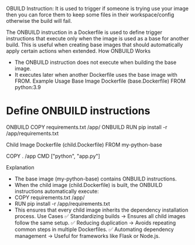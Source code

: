 OBUILD Instruction:
It is used to trigger if someone is trying use your image then you can force them to keep some files in their workspace/config otherwise the build will fail.

The ONBUILD instruction in a Dockerfile is used to define trigger instructions that execute only when the image is used as a base for another build. This is useful when creating base images that should automatically apply certain actions when extended.
How ONBUILD Works
- The ONBUILD instruction does not execute when building the base image.
- It executes later when another Dockerfile uses the base image with FROM.
Example Usage
Base Image Dockerfile (base.Dockerfile)
FROM python:3.9

# Define ONBUILD instructions
ONBUILD COPY requirements.txt /app/
ONBUILD RUN pip install -r /app/requirements.txt


Child Image Dockerfile (child.Dockerfile)
FROM my-python-base

COPY . /app
CMD ["python", "app.py"]


Explanation
- The base image (my-python-base) contains ONBUILD instructions.
- When the child image (child.Dockerfile) is built, the ONBUILD instructions automatically execute:
- COPY requirements.txt /app/
- RUN pip install -r /app/requirements.txt
- This ensures that every child image inherits the dependency installation process.
Use Cases
✅ Standardizing builds → Ensures all child images follow the same setup.
✅ Reducing duplication → Avoids repeating common steps in multiple Dockerfiles.
✅ Automating dependency management → Useful for frameworks like Flask or Node.js.